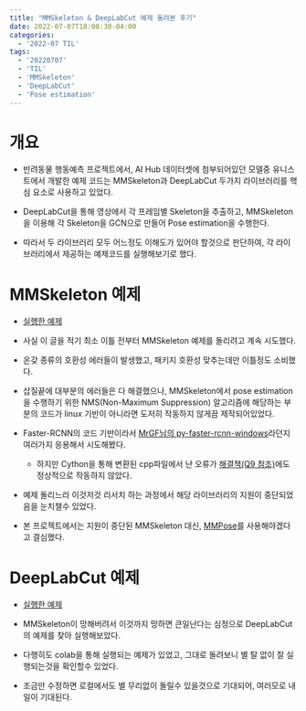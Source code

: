 ```yaml
---
title: "MMSkeleton & DeepLabCut 예제 돌려본 후기"
date: 2022-07-07T18:08:30-04:00
categories:
  - '2022-07 TIL'
tags:
  - '20220707'
  - 'TIL'
  - 'MMSkeleton'
  - 'DeepLabCut'
  - 'Pose estimation'
---
```


# 개요

* 반려동물 행동예측 프로젝트에서, AI Hub 데이터셋에 첨부되어있던 모델중 유니스트에서 개발한 예제 코드는 MMSkeleton과 DeepLabCut 두가지 라이브러리를 핵심 요소로 사용하고 있었다.

* DeepLabCut을 통해 영상에서 각 프레임별 Skeleton을 추출하고, MMSkeleton을 이용해 각 Skeleton을 GCN으로 만들어 Pose estimation을 수행한다.

* 따라서 두 라이브러리 모두 어느정도 이해도가 있어야 할것으로 판단하여, 각 라이브러리에서 제공하는 예제코드를 실행해보기로 했다.

# MMSkeleton 예제

* [실행한 예제](https://github.com/open-mmlab/mmskeleton/blob/master/doc/GETTING_STARTED.md)

* 사실 이 글을 적기 최소 이틀 전부터 MMSkeleton 예제를 돌리려고 계속 시도했다.

* 온갖 종류의 호환성 에러들이 발생했고, 패키지 호환성 맞추는데만 이틀정도 소비했다.

* 삽질끝에 대부분의 에러들은 다 해결했으나, MMSkeleton에서 pose estimation을 수행하기 위한 NMS(Non-Maximum Suppression) 알고리즘에 해당하는 부분의 코드가 linux 기반이 아니라면 도저히 작동하지 않게끔 제작되어있었다.

* Faster-RCNN의 코드 기반이라서 [MrGF님의 py-faster-rcnn-windows](https://github.com/MrGF/py-faster-rcnn-windows)라던지 여러가지 응용해서 시도해봤다.

  * 하지만 Cython을 통해 변환된 cpp파일에서 난 오류가 [해결책(Q9 참조)](https://blog.csdn.net/jiajunlee/article/details/50373815)에도 정상적으로 작동하지 않았다.

* 예제 돌리느라 이것저것 리서치 하는 과정에서 해당 라이브러리의 지원이 중단되었음을 눈치챌수 있었다.

* 본 프로젝트에서는 지원이 중단된 MMSkeleton 대신, [MMPose](https://github.com/open-mmlab/mmpose)를 사용해야겠다고 결심했다.

# DeepLabCut 예제

* [실행한 예제](https://github.com/DeepLabCut/DeepLabCut/blob/master/examples/COLAB/COLAB_3miceDemo.ipynb)

* MMSkeleton이 망해버려서 이것까지 망하면 큰일난다는 심정으로 DeepLabCut의 예제를 찾아 실행해보았다.

* 다행히도 colab을 통해 실행되는 예제가 있었고, 그대로 돌려보니 별 탈 없이 잘 실행되는것을 확인할수 있었다.

* 조금만 수정하면 로컬에서도 별 무리없이 돌릴수 있을것으로 기대되어, 여러모로 내일이 기대된다.




